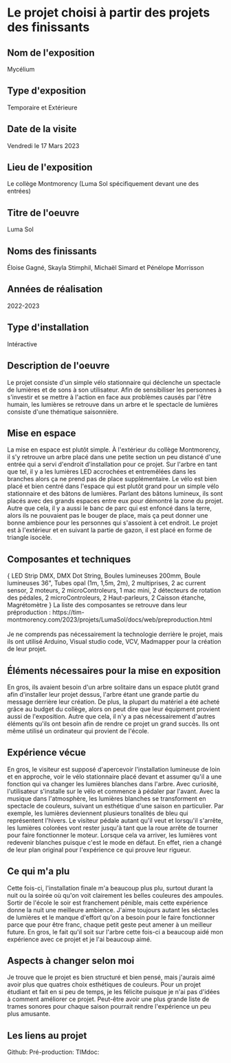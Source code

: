 # Le projet choisi à partir des projets des finissants

<h2>Nom de l'exposition</h2>
Mycélium

<h2>Type d'exposition</h2>
Temporaire et Extérieure 

<h2>Date de la visite</h2>
Vendredi le 17 Mars 2023 

<h2>Lieu de l'exposition</h2>
Le collège Montmorency (Luma Sol spécifiquement devant une des entrées)

<h2>Titre de l'oeuvre</h2>
Luma Sol

<h2>Noms des finissants</h2>
Éloise Gagné, Skayla Stimphil, Michaël Simard et Pénélope Morrisson

<h2>Années de réalisation</h2>
2022-2023

<h2>Type d'installation</h2>
Intéractive

<h2>Description de l'oeuvre</h2>
Le projet consiste d'un simple vélo stationnaire qui déclenche un spectacle de lumières et de sons à son utilisateur. Afin de sensibiliser les personnes à s'investir et se mettre à l'action en face aux problèmes causés par l'être humain, les lumières se retrouve dans un arbre et le spectacle de lumières consiste d'une thématique saisonnière. 

<h2>Mise en espace</h2>
La mise en espace est plutôt simple. À l'extérieur du collège Montmorency, il s'y retrouve un arbre placé dans une petite section un peu distancé d'une entrée qui a servi d'endroit d'installation pour ce projet. Sur l'arbre en tant que tel, il y a les lumières LED accrochées et entremêlées dans les branches alors ça ne prend pas de place supplémentaire. Le vélo est bien placé et bien centré dans l'espace qui est plutôt grand pour un simple vélo stationnaire et des bâtons de lumières. Parlant des bâtons lumineux, ils sont placés avec des grands espaces entre eux pour démontré la zone du projet. Autre que cela, il y a aussi le banc de parc qui est enfoncé dans la terre, alors ils ne pouvaient pas le bouger de place, mais ça peut donner une bonne ambience pour les personnes qui s'assoient à cet endroit. Le projet est à l'extérieur et en suivant la partie de gazon, il est placé en forme de triangle isocèle.  

<h2>Composantes et techniques</h2>
{ LED Strip DMX, DMX Dot String, Boules lumineuses 200mm, Boule lumineuses 36", Tubes opal (1m, 1,5m, 2m), 2 multiprises, 2 ac current sensor, 2 moteurs, 2 microControleurs, 1 mac mini, 2 détecteurs de rotation des pédales, 2 microControleurs, 2 Haut-parleurs, 2 Caisson étanche, Magrétomètre } La liste des composantes se retrouve dans leur préproduction : https://tim-montmorency.com/2023/projets/LumaSol/docs/web/preproduction.html
<br/>
<br/>
Je ne comprends pas nécessairement la technologie derrière le projet, mais ils ont utilisé Arduino, Visual studio code, VCV, Madmapper pour la création de leur projet.

<h2>Éléments nécessaires pour la mise en exposition</h2>
En gros, ils avaient besoin d'un arbre solitaire dans un espace plutôt grand afin d'installer leur projet dessus, l'arbre étant une grande partie du message derrière leur création. De plus, la plupart du matériel a été acheté grâce au budget du collège, alors on peut dire que leur équipment provient aussi de l'exposition. Autre que cela, il n'y a pas nécessairement d'autres éléments qu'ils ont besoin afin de rendre ce projet un grand succès. Ils ont même utilisé un ordinateur qui provient de l'école. 

<h2>Expérience vécue</h2>
En gros, le visiteur est supposé d'apercevoir l'installation lumineuse de loin et en approche, voir le vélo stationnaire placé devant et assumer qu'il a une fonction qui va changer les lumières blanches dans l'arbre. Avec curiosité, l'utilisateur s'installe sur le vélo et commence à pédaler par l'avant. Avec la musique dans l'atmosphère, les lumières blanches se transforment en spectacle de couleurs, suivant un esthétique d'une saison en particulier. Par exemple, les lumières deviennent plusieurs tonalités de bleu qui représentent l'hivers. Le visiteur pédale autant qu'il veut et lorsqu'il s'arrête, les lumières colorées vont rester jusqu'à tant que la roue arrête de tourner pour faire fonctionner le moteur. Lorsque cela va arriver, les lumières vont redevenir blanches puisque c'est le mode en défaut. En effet, rien a changé de leur plan original pour l'expérience ce qui prouve leur rigueur. 

<h2>Ce qui m'a plu</h2>
Cette fois-ci, l'installation finale m'a beaucoup plus plu, surtout durant la nuit ou la soirée où qu'on voit clairement les belles couleures des ampoules. Sortir de l'école le soir est franchement pénible, mais cette expérience donne la nuit une meilleure ambience. J'aime toujours autant les sêctacles de lumières et le manque d'effort qu'on a besoin pour le faire fonctionner parce que pour être franc, chaque petit geste peut amener à un meilleur future. En gros, le fait qu'il soit sur l'arbre cette fois-ci a beaucoup aidé mon expérience avec ce projet et je l'ai beaucoup aimé. 

<h2>Aspects à changer selon moi</h2>
Je trouve que le projet es bien structuré et bien pensé, mais j'aurais aimé avoir plus que quatres choix esthétiques de couleurs. Pour un projet étudiant et fait en si peu de temps, je les félicite puisque je n'ai pas d'idées à comment améliorer ce projet. Peut-être avoir une plus grande liste de trames sonores pour chaque saison pourrait rendre l'expérience un peu plus amusante. 

<h2>Les liens au projet</h2>
Github: 
Pré-production: 
TIMdoc: 
